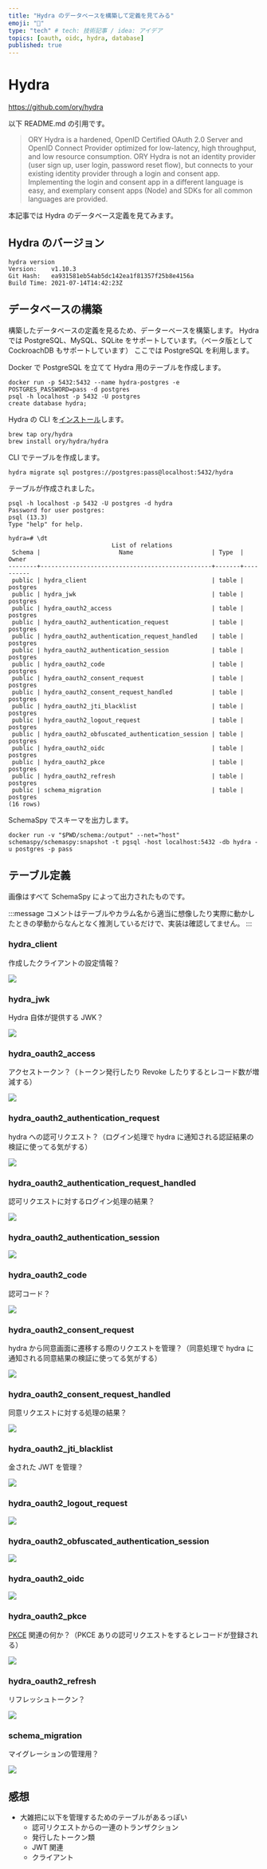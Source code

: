 ```yaml
---
title: "Hydra のデータベースを構築して定義を見てみる"
emoji: "💋"
type: "tech" # tech: 技術記事 / idea: アイデア
topics: [oauth, oidc, hydra, database]
published: true
---
```


# Hydra

https://github.com/ory/hydra

以下 README.md の引用です。

> ORY Hydra is a hardened, OpenID Certified OAuth 2.0 Server and OpenID Connect Provider optimized for low-latency, high throughput, and low resource consumption. ORY Hydra is not an identity provider (user sign up, user login, password reset flow), but connects to your existing identity provider through a login and consent app. Implementing the login and consent app in a different language is easy, and exemplary consent apps (Node) and SDKs for all common languages are provided.

本記事では Hydra のデータベース定義を見てみます。

## Hydra のバージョン

```
hydra version
Version:    v1.10.3
Git Hash:   ea931581eb54ab5dc142ea1f81357f25b8e4156a
Build Time: 2021-07-14T14:42:23Z
```

## データベースの構築

構築したデータベースの定義を見るため、データーベースを構築します。
Hydra では PostgreSQL、MySQL、SQLite をサポートしています。（ベータ版として CockroachDB もサポートしています）
ここでは PostgreSQL を利用します。

Docker で PostgreSQL を立てて Hydra 用のテーブルを作成します。

```
docker run -p 5432:5432 --name hydra-postgres -e POSTGRES_PASSWORD=pass -d postgres
psql -h localhost -p 5432 -U postgres
create database hydra;
```

Hydra の CLI を[インストール](https://www.ory.sh/hydra/docs/install#macos)します。

```
brew tap ory/hydra
brew install ory/hydra/hydra
```

CLI でテーブルを作成します。

```
hydra migrate sql postgres://postgres:pass@localhost:5432/hydra
```

テーブルが作成されました。

```
psql -h localhost -p 5432 -U postgres -d hydra
Password for user postgres: 
psql (13.3)
Type "help" for help.

hydra=# \dt
                             List of relations
 Schema |                      Name                      | Type  |  Owner   
--------+------------------------------------------------+-------+----------
 public | hydra_client                                   | table | postgres
 public | hydra_jwk                                      | table | postgres
 public | hydra_oauth2_access                            | table | postgres
 public | hydra_oauth2_authentication_request            | table | postgres
 public | hydra_oauth2_authentication_request_handled    | table | postgres
 public | hydra_oauth2_authentication_session            | table | postgres
 public | hydra_oauth2_code                              | table | postgres
 public | hydra_oauth2_consent_request                   | table | postgres
 public | hydra_oauth2_consent_request_handled           | table | postgres
 public | hydra_oauth2_jti_blacklist                     | table | postgres
 public | hydra_oauth2_logout_request                    | table | postgres
 public | hydra_oauth2_obfuscated_authentication_session | table | postgres
 public | hydra_oauth2_oidc                              | table | postgres
 public | hydra_oauth2_pkce                              | table | postgres
 public | hydra_oauth2_refresh                           | table | postgres
 public | schema_migration                               | table | postgres
(16 rows)
```

SchemaSpy でスキーマを出力します。

```
docker run -v "$PWD/schema:/output" --net="host" schemaspy/schemaspy:snapshot -t pgsql -host localhost:5432 -db hydra -u postgres -p pass
```


## テーブル定義

画像はすべて SchemaSpy によって出力されたものです。

:::message
コメントはテーブルやカラム名から適当に想像したり実際に動かしたときの挙動からなんとなく推測しているだけで、実装は確認してません。
:::

### hydra_client

作成したクライアントの設定情報？

![](/images/hydra_client.1degree.png)

### hydra_jwk

Hydra 自体が提供する JWK？

![](/images/hydra_jwk.1degree.png)

### hydra_oauth2_access

アクセストークン？（トークン発行したり Revoke したりするとレコード数が増減する）

![](/images/hydra_oauth2_access.1degree.png)

### hydra_oauth2_authentication_request

hydra への認可リクエスト？（ログイン処理で hydra に通知される認証結果の検証に使ってる気がする）

![](/images/hydra_oauth2_authentication_req_15aeee6c.1degree.png)

### hydra_oauth2_authentication_request_handled

認可リクエストに対するログイン処理の結果？

![](/images/hydra_oauth2_authentication_req_15aeee6c.1degree.png)

### hydra_oauth2_authentication_session

![](/images/hydra_oauth2_authentication_session.1degree.png)

### hydra_oauth2_code

認可コード？

![](/images/hydra_oauth2_code.1degree.png)

### hydra_oauth2_consent_request

hydra から同意画面に遷移する際のリクエストを管理？（同意処理で hydra に通知される同意結果の検証に使ってる気がする）

![](/images/hydra_oauth2_consent_request.1degree.png)

### hydra_oauth2_consent_request_handled

同意リクエストに対する処理の結果？

![](/images/hydra_oauth2_consent_request_handled.1degree.png)

### hydra_oauth2_jti_blacklist

金された JWT を管理？

![](/images/hydra_oauth2_jti_blacklist.1degree.png)

### hydra_oauth2_logout_request

![](/images/hydra_oauth2_logout_request.1degree.png)

### hydra_oauth2_obfuscated_authentication_session

![](/images/hydra_oauth2_obfuscated_authent_1c0b8da3.1degree.png)

### hydra_oauth2_oidc

![](/images/hydra_oauth2_oidc.1degree.png)

### hydra_oauth2_pkce

[PKCE](https://datatracker.ietf.org/doc/html/rfc7636) 関連の何か？（PKCE ありの認可リクエストをするとレコードが登録される）

![](/images/hydra_oauth2_pkce.1degree.png)

### hydra_oauth2_refresh

リフレッシュトークン？

![](/images/hydra_oauth2_refresh.1degree.png)

### schema_migration

マイグレーションの管理用？

![](/images/schema_migration.1degree.png)

## 感想

* 大雑把に以下を管理するためのテーブルがあるっぽい
  * 認可リクエストからの一連のトランザクション
  * 発行したトークン類
  * JWT 関連
  * クライアント
